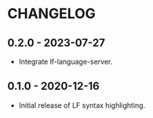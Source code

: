 # CHANGELOG

## 0.2.0 - 2023-07-27

* Integrate lf-language-server.

## 0.1.0 - 2020-12-16

* Initial release of LF syntax highlighting.
